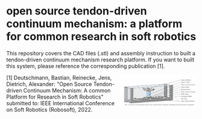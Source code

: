 # open source tendon-driven continuum mechanism: a platform for common research in soft robotics 

This repository covers the CAD files (.stl) and assembly instruction to built a tendon-driven continuum mechanism research platform. If you want to built this system, please reference the corresponding publication [1].


<p align="center">
<img src="assembly_instructions/figures/overview.png" align="right" width="40%"/>
</p>


[1] Deutschmann, Bastian, Reinecke, Jens, Dietrich, Alexander: "Open Source Tendon-driven Continuum Mechanism: A common Platform for Research in Soft Robotics" submitted to: IEEE International Conference on Soft Robotics (Robosoft), 2022.
